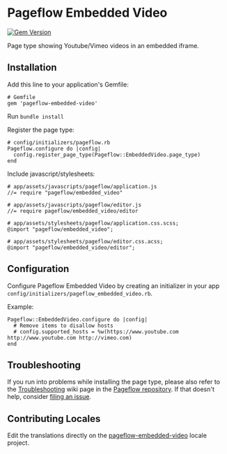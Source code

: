 # Pageflow Embedded Video

[![Gem Version](https://badge.fury.io/rb/pageflow-embedded-video.svg)](http://badge.fury.io/rb/pageflow-embedded-video)

Page type showing Youtube/Vimeo videos in an embedded iframe.

## Installation

Add this line to your application's Gemfile:

    # Gemfile
    gem 'pageflow-embedded-video'

Run `bundle install`

Register the page type:

    # config/initializers/pageflow.rb
    Pageflow.configure do |config|
      config.register_page_type(Pageflow::EmbeddedVideo.page_type)
    end

Include javascript/stylesheets:

    # app/assets/javascripts/pageflow/application.js
    //= require "pageflow/embedded_video"

    # app/assets/javascripts/pageflow/editor.js
    //= require pageflow/embedded_video/editor

    # app/assets/stylesheets/pageflow/application.css.scss;
    @import "pageflow/embedded_video";

    # app/assets/stylesheets/pageflow/editor.css.acss;
    @import "pageflow/embedded_video/editor";


## Configuration

Configure Pageflow Embedded Video by creating an initializer in your app
`config/initializers/pageflow_embedded_video.rb`.

Example:

    Pageflow::EmbeddedVideo.configure do |config|
      # Remove items to disallow hosts
      # config.supported_hosts = %w(https://www.youtube.com http://www.youtube.com http://vimeo.com)
    end

## Troubleshooting

If you run into problems while installing the page type, please also refer to the
[Troubleshooting](https://github.com/codevise/pageflow/wiki/Troubleshooting) wiki
page in the [Pageflow  repository](https://github.com/codevise/pageflow). If that
doesn't help, consider
[filing an issue](https://github.com/codevise/pageflow-embedded-video/issues).


## Contributing Locales

Edit the translations directly on the
[pageflow-embedded-video](http://www.localeapp.com/projects/public?search=tf/pageflow-embedded-video)
locale project.
